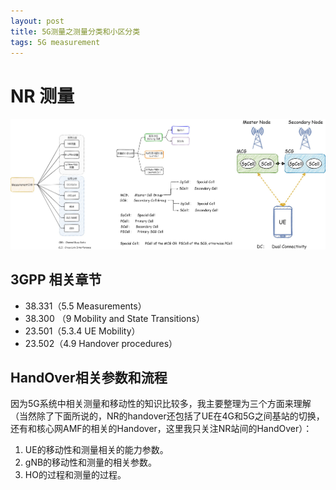 ```yaml
---
layout: post
title: 5G测量之测量分类和小区分类
tags: 5G measurement
---
```


# NR 测量

![](/images/posts/5GMeasurement/measurement_and_cells.jpg)

## 3GPP 相关章节

- 38.331（5.5 Measurements）
- 38.300 （9 Mobility and State Transitions）
- 23.501（5.3.4 UE Mobility）
- 23.502（4.9 Handover procedures）



## HandOver相关参数和流程

​	因为5G系统中相关测量和移动性的知识比较多，我主要整理为三个方面来理解（当然除了下面所说的，NR的handover还包括了UE在4G和5G之间基站的切换，还有和核心网AMF的相关的Handover，这里我只关注NR站间的HandOver）：

1. UE的移动性和测量相关的能力参数。
2. gNB的移动性和测量的相关参数。
3. HO的过程和测量的过程。